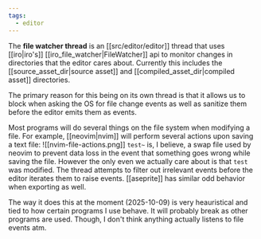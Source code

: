 ```yaml
---
tags:
  - editor
---
```

The **file watcher thread** is an [[src/editor/editor]] thread that uses [[iro|iro's]] [[iro_file_watcher|FileWatcher]] api to monitor changes in directories that the editor cares about. Currently this includes the [[source_asset_dir|source asset]] and [[compiled_asset_dir|compiled asset]] directories. 

The primary reason for this being on its own thread is that it allows us to block when asking the OS for file change events as well as sanitize them before the editor emits them as events. 

Most programs will do several things on the file system when modifying a file. For example, [[neovim|nvim]] will perform several actions upon saving a text file:
![[nvim-file-actions.png]]
`test~` is, I believe, a swap file used by neovim to prevent data loss in the event that something goes wrong while saving the file. However the only even we actually care about is that `test` was modified. The thread attempts to filter out irrelevant events before the editor iterates them to raise events. [[aseprite]] has similar odd behavior when exporting as well.

The way it does this at the moment (2025-10-09) is very heauristical and tied to how certain programs I use behave. It will probably break as other programs are used. Though, I don't think anything actually listens to file events atm.
